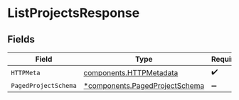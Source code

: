 # ListProjectsResponse


## Fields

| Field                                                                           | Type                                                                            | Required                                                                        | Description                                                                     |
| ------------------------------------------------------------------------------- | ------------------------------------------------------------------------------- | ------------------------------------------------------------------------------- | ------------------------------------------------------------------------------- |
| `HTTPMeta`                                                                      | [components.HTTPMetadata](../../models/components/httpmetadata.md)              | :heavy_check_mark:                                                              | N/A                                                                             |
| `PagedProjectSchema`                                                            | [*components.PagedProjectSchema](../../models/components/pagedprojectschema.md) | :heavy_minus_sign:                                                              | OK                                                                              |